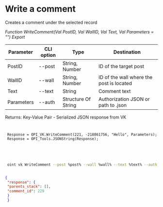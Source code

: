 ﻿---
sidebar_position: 4
---

# Write a comment
 Creates a comment under the selected record


*Function WriteComment(Val PostID, Val WallID, Val Text, Val Parameters = "") Export*

 | Parameter | CLI option | Type | Destination |
 |-|-|-|-|
 | PostID | --post | String, Number | ID of the target post |
 | WallID | --wall | String, Number | ID of the wall where the post is located |
 | Text | --text | String | Comment text |
 | Parameters | --auth | Structure Of String | Authorization JSON or path to .json |

 
 Returns: Key-Value Pair - Serialized JSON response from VK

```bsl title="Code example"
	
 
 Response = OPI_VK.WriteComment(221, -218861756, "Hello", Parameters);
 Response = OPI_Tools.JSONString(Response);
 
 
	
```

```sh title="CLI command example"
 
 oint vk WriteComment --post %post% --wall %wall% --text %text% --auth %auth%


```


```json title="Result"

{
 "response": {
 "parents_stack": [],
 "comment_id": 229
 }
 }

```
